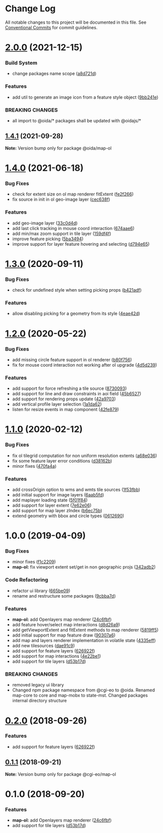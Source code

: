 # Change Log

All notable changes to this project will be documented in this file.
See [Conventional Commits](https://conventionalcommits.org) for commit guidelines.

# [2.0.0](https://github.com/cgi-italy/oida/compare/@oida/map-ol@1.4.1...@oidajs/map-ol@2.0.0) (2021-12-15)


### Build System

* change packages name scope ([a8d721d](https://github.com/cgi-italy/oida/commit/a8d721db395a8a9f9c52808c5318c392096cc2a3))


### Features

* add util to generate an image icon from a feature style object ([9bb241e](https://github.com/cgi-italy/oida/commit/9bb241eabbcd40d04496a65145ef41db5a669c63))


### BREAKING CHANGES

* all import to @oida/\* packages shall be updated with @oidajs/\*





## [1.4.1](https://github.com/cgi-italy/oida/compare/@oida/map-ol@1.4.0...@oida/map-ol@1.4.1) (2021-09-28)

**Note:** Version bump only for package @oida/map-ol





# [1.4.0](https://github.com/cgi-italy/oida/compare/@oida/map-ol@1.3.0...@oida/map-ol@1.4.0) (2021-06-18)


### Bug Fixes

* check for extent size on ol map renderer fitExtent ([fe2f266](https://github.com/cgi-italy/oida/commit/fe2f2667d5678266cb10eb10cb14a74b2e56f735))
* fix source in init in ol geo-image layer ([cec638f](https://github.com/cgi-italy/oida/commit/cec638f4948f1bb68e20d3ba39f3a54a012ff726))


### Features

* add geo-image layer ([33c0d4d](https://github.com/cgi-italy/oida/commit/33c0d4dfd72c27c26a4e02a061c74c4a40c58bf8))
* add last click tracking in mouse coord interaction ([674aae6](https://github.com/cgi-italy/oida/commit/674aae6cce3a842e7b7e6272212fe1addd0b778e))
* add min/max zoom support in tile layer ([159df4f](https://github.com/cgi-italy/oida/commit/159df4f729d81c3326a2b5e30c92e233701eddfc))
* improve feature picking ([5ba3494](https://github.com/cgi-italy/oida/commit/5ba3494454f8708d5a6ac14f201cfdcc0a820313))
* improve support for layer feature hovering and selecting ([d794e65](https://github.com/cgi-italy/oida/commit/d794e65b8eb6adea2b5badbb5400cc62882f4b27))





# [1.3.0](https://github.com/cgi-italy/oida/compare/@oida/map-ol@1.2.0...@oida/map-ol@1.3.0) (2020-09-11)


### Bug Fixes

* check for undefined style when setting picking props ([b421adf](https://github.com/cgi-italy/oida/commit/b421adf78be516899b62d3348730dc34f7d83d37))


### Features

* allow disabling picking for a geometry from its style ([4eae42d](https://github.com/cgi-italy/oida/commit/4eae42d24a23e9149ac579bc5a9bfd5a1cd09277))





# [1.2.0](https://github.com/cgi-italy/oida/compare/@oida/map-ol@1.1.0...@oida/map-ol@1.2.0) (2020-05-22)


### Bug Fixes

* add missing circle feature support in ol renderer ([b80f756](https://github.com/cgi-italy/oida/commit/b80f756523c8794e1f18dfee99daba3eb3b35f3f))
* fix for mouse coord interaction not working after ol upgrade ([4d5d239](https://github.com/cgi-italy/oida/commit/4d5d23947de5c8d7c3b01bd03bda59132e4598e9))


### Features

* add support for force refreshing a tile source ([8730093](https://github.com/cgi-italy/oida/commit/87300931e5896b42108508ecefbd0f09292ba8c1))
* add support for line and draw constraints in aoi field ([45b6527](https://github.com/cgi-italy/oida/commit/45b6527e3ae17e0958828f50da32228acd27846b))
* add support for rendering props update ([42a9703](https://github.com/cgi-italy/oida/commit/42a97032ac9a5ba3071809a217e64d4c6e847d2a))
* add vertical profile layer selection ([1a1da62](https://github.com/cgi-italy/oida/commit/1a1da62589d3ac33267ce5a26dab571f71c47f55))
* listen for resize events in map component ([42fe879](https://github.com/cgi-italy/oida/commit/42fe8791e757b4d0d82ef2fc55abdd916a2341b6))





# [1.1.0](https://github.com/cgi-italy/oida/compare/@oida/map-ol@1.0.0...@oida/map-ol@1.1.0) (2020-02-12)


### Bug Fixes

* fix ol tilegrid computation for non uniform resolution extents ([a68e036](https://github.com/cgi-italy/oida/commit/a68e0363562233e274c1b6d58f33a7aad713018e))
* fix some feature layer error conditions ([d38162b](https://github.com/cgi-italy/oida/commit/d38162bb983c377b5dbcb324b55f086210da8012))
* minor fixes ([470fa4a](https://github.com/cgi-italy/oida/commit/470fa4aa19578e6a2bcb77fe12c8cd1e560bf688))


### Features

* add crossOrigin option to wms and wmts tile sources ([1f53fbb](https://github.com/cgi-italy/oida/commit/1f53fbbed5484b74a136b80e2769c4bd90f38e4e))
* add initial support for image layers ([6aab5fd](https://github.com/cgi-italy/oida/commit/6aab5fd56c3709bb21b95fd5d71227fc7e1b8d71))
* add maplayer loading state ([5f01f84](https://github.com/cgi-italy/oida/commit/5f01f84c82d63dc55c6d13826988546c35e06335))
* add support for layer extent ([7e62e06](https://github.com/cgi-italy/oida/commit/7e62e065e28573e11968ad848b20b922d40c3ab1))
* add support for map layer zIndex ([b6ec75b](https://github.com/cgi-italy/oida/commit/b6ec75b3d4a3b53f5f59c34ce2c2156852265fbd))
* extend geometry with bbox and circle types ([0612690](https://github.com/cgi-italy/oida/commit/0612690fdf26a53fd236d2de3d36a04953503043))





# 1.0.0 (2019-04-09)


### Bug Fixes

* minor fixes ([f1c2209](https://github.com/cgi-italy/oida/commit/f1c2209))
* **map-ol:** fix viewport extent set/get in non geographic projs ([342adb2](https://github.com/cgi-italy/oida/commit/342adb2))


### Code Refactoring

* refactor ui library ([665be09](https://github.com/cgi-italy/oida/commit/665be09))
* rename and restructure some packages ([9cbba7d](https://github.com/cgi-italy/oida/commit/9cbba7d))


### Features

* **map-ol:** add Openlayers map renderer ([24c6fbf](https://github.com/cgi-italy/oida/commit/24c6fbf))
* add feature hover/select map interactions ([d8d26a9](https://github.com/cgi-italy/oida/commit/d8d26a9))
* add getViewportExtent and fitExtent methods to map renderer ([5819ff5](https://github.com/cgi-italy/oida/commit/5819ff5))
* add initial support for map feature draw ([90307a6](https://github.com/cgi-italy/oida/commit/90307a6))
* add map and layers renderer implementation in volatile state ([4335eff](https://github.com/cgi-italy/oida/commit/4335eff))
* add new tilesources ([dae91c9](https://github.com/cgi-italy/oida/commit/dae91c9))
* add support for feature layers ([626922f](https://github.com/cgi-italy/oida/commit/626922f))
* add support for map interactions ([4e22be1](https://github.com/cgi-italy/oida/commit/4e22be1))
* add support for tile layers ([d53b17d](https://github.com/cgi-italy/oida/commit/d53b17d))


### BREAKING CHANGES

* removed legacy ui library
* Changed npm package namespace from @cgi-eo to @oida. Renamed map-core to core and
map-mobx to state-mst. Changed packages internal directory structure





<a name="0.2.0"></a>
# [0.2.0](https://github.com/cgi-italy/oida/compare/@cgi-eo/map-ol@0.1.1...@cgi-eo/map-ol@0.2.0) (2018-09-26)


### Features

* add support for feature layers ([626922f](https://github.com/cgi-italy/oida/commit/626922f))





<a name="0.1.1"></a>
## [0.1.1](https://github.com/cgi-italy/oida/compare/@cgi-eo/map-ol@0.1.0...@cgi-eo/map-ol@0.1.1) (2018-09-21)

**Note:** Version bump only for package @cgi-eo/map-ol





<a name="0.1.0"></a>
# 0.1.0 (2018-09-20)


### Features

* **map-ol:** add Openlayers map renderer ([24c6fbf](https://github.com/cgi-italy/oida/commit/24c6fbf))
* add support for tile layers ([d53b17d](https://github.com/cgi-italy/oida/commit/d53b17d))
